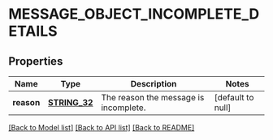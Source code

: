 # MESSAGE_OBJECT_INCOMPLETE_DETAILS

## Properties
Name | Type | Description | Notes
------------ | ------------- | ------------- | -------------
**reason** | [**STRING_32**](STRING_32.md) | The reason the message is incomplete. | [default to null]

[[Back to Model list]](../README.md#documentation-for-models) [[Back to API list]](../README.md#documentation-for-api-endpoints) [[Back to README]](../README.md)


